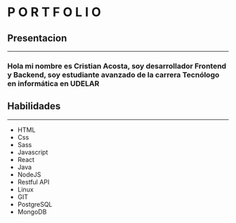 # P O R T F O L I O

## Presentacion

---

### Hola mi nombre es Cristian Acosta, soy desarrollador Frontend y Backend, soy estudiante avanzado de la carrera Tecnólogo en informática en UDELAR

## Habilidades

---

- HTML
- Css
- Sass
- Javascript
- React
- Java
- NodeJS
- Restful API
- Linux
- GIT
- PostgreSQL
- MongoDB
